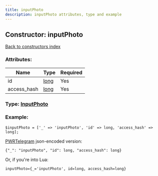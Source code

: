 ```yaml
---
title: inputPhoto
description: inputPhoto attributes, type and example
---
```

## Constructor: inputPhoto  
[Back to constructors index](index.md)



### Attributes:

| Name     |    Type       | Required |
|----------|---------------|----------|
|id|[long](../types/long.md) | Yes|
|access\_hash|[long](../types/long.md) | Yes|



### Type: [InputPhoto](../types/InputPhoto.md)


### Example:

```
$inputPhoto = ['_' => 'inputPhoto', 'id' => long, 'access_hash' => long];
```  

[PWRTelegram](https://pwrtelegram.xyz) json-encoded version:

```
{"_": "inputPhoto", "id": long, "access_hash": long}
```


Or, if you're into Lua:  


```
inputPhoto={_='inputPhoto', id=long, access_hash=long}

```


